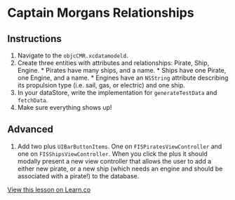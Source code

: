 

# Captain Morgans Relationships

## Instructions

  1. Navigate to the `objcCMR.xcdatamodeld`.
  2. Create three entities with attributes and relationships: Pirate, Ship, Engine.
    * Pirates have many ships, and a name.
    * Ships have one Pirate, one Engine, and a name.
    * Engines have an `NSString` attribute describing its propulsion type (i.e. sail, gas, or electric) and one ship. 
  3. In your dataStore, write the implementation for `generateTestData` and `fetchData`.  
  8. Make sure everything shows up!

## Advanced

1. Add two plus `UIBarButtonItems`. One on `FISPiratesViewController` and one on `FISShipsViewController`. When you click the plus it should modally present a new view controller that allows the user to add a either new pirate, or a new ship (which needs an engine and should be associated with a pirate!) to the database.

<a href='https://learn.co/lessons/objc-captain-morgans-relationships' data-visibility='hidden'>View this lesson on Learn.co</a>
